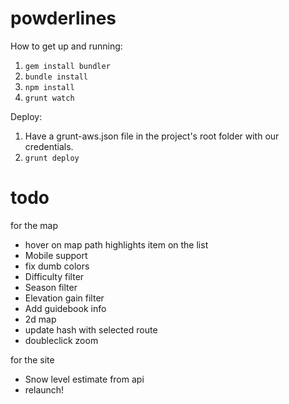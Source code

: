 powderlines
===========

How to get up and running:
1. `gem install bundler`
2. `bundle install`
3. `npm install`
4. `grunt watch`

Deploy:
1. Have a grunt-aws.json file in the project's root folder with our credentials.
2. `grunt deploy`



todo
====

for the map
* hover on map path highlights item on the list
* Mobile support
* fix dumb colors
* Difficulty filter
* Season filter
* Elevation gain filter
* Add guidebook info
* 2d map
* update hash with selected route
* doubleclick zoom

for the site
* Snow level estimate from api
* relaunch!